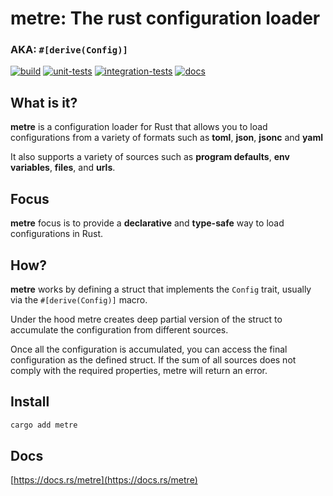 # **metre**: The rust configuration loader
### AKA:  `#[derive(Config)]`

[![build](https://github.com/ramiroaisen/metre/actions/workflows/build.yml/badge.svg)](https://github.com/ramiroaisen/metre/actions/workflows/build.yml)
[![unit-tests](https://github.com/ramiroaisen/metre/actions/workflows/unit-tests.yml/badge.svg)](https://github.com/ramiroaisen/metre/actions/workflows/unit-tests.yml)
[![integration-tests](https://github.com/ramiroaisen/metre/actions/workflows/integration-tests.yml/badge.svg)](https://github.com/ramiroaisen/metre/actions/workflows/integration-tests.yml)
[![docs](https://github.com/ramiroaisen/metre/actions/workflows/docs.yml/badge.svg)](https://github.com/ramiroaisen/metre/actions/workflows/docs.yml)


## What is it?

**metre** is a configuration loader for Rust that allows you to load configurations from a variety of formats such as **toml**, **json**, **jsonc** and **yaml**

It also supports a variety of sources such as **program defaults**, **env variables**, **files**, and **urls**.   

## Focus

**metre** focus is to provide a **declarative** and **type-safe** way to load configurations in Rust.

## How?

**metre** works by defining a struct that implements the `Config` trait, usually via the `#[derive(Config)]` macro. 

Under the hood metre creates deep partial version of the struct to accumulate the configuration from different sources.

Once all the configuration is accumulated, you can access the final configuration as the defined struct. If the sum of all sources does not comply with the required properties, metre will return an error.


## Install
```sh
cargo add metre
```

## Docs
[https://docs.rs/metre](https://docs.rs/metre)